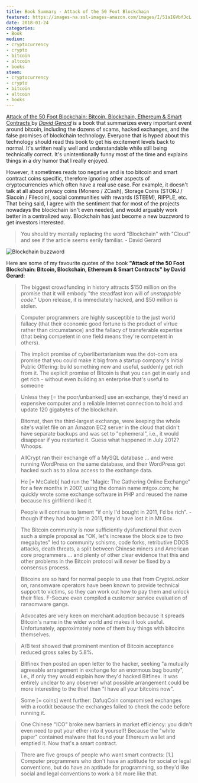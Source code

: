 ```yaml
---
title: Book Summary - Attack of the 50 Foot Blockchain
featured: https://images-na.ssl-images-amazon.com/images/I/51aIGVbfJcL.jpg
date: 2018-01-24
categories:
- Book
medium:
- cryptocurrency
- crypto
- bitcoin
- altcoin
- books
steem:
- cryptocurrency
- crypto
- bitcoin
- altcoin
- books
---
```


[Attack of the 50 Foot Blockchain: Bitcoin, Blockchain, Ethereum & Smart Contracts ](https://www.amazon.com/Attack-50-Foot-Blockchain-Contracts-ebook/dp/B073CPP581) by [_David Gerard_](https://twitter.com/davidgerard) is a book that summarizes every important event around bitcoin, including the dozens of scams, hacked exchanges, and the false promises of blockchain technology. Everyone that is hyped about this technology should read this book to get his excitement levels back to normal.
It's written really well and understandable while still being technically correct.
It's unintentionally funny most of the time and explains things in a dry humor that I really enjoyed.

However, it sometimes reads too negative and is too bitcoin and smart contract coins specific, therefore ignoring other aspects of cryptocurrencies which often have a real use case.
For example, it doesn't talk at all about privacy coins (Monero / ZCash), Storage Coins (STORJ / Siacoin / Filecoin), social communities with rewards (STEEM), RIPPLE, etc.
That being said, I agree with the sentiment that for most of the projects nowadays the blockchain isn't even needed, and would arguably work better in a centralized way. Blockchain has just become a new buzzword to get investors interested.

> You should try mentally replacing the word "Blockchain" with "Cloud" and see if the article seems eerily familiar. - David Gerard

![Blockchain buzzword](https://marketoonist.com/wp-content/uploads/2018/01/180108.blockchain.jpg)

Here are some of my favourite quotes of the book **"Attack of the 50 Foot Blockchain: Bitcoin, Blockchain, Ethereum & Smart Contracts" by David Gerard**:

> The biggest crowdfunding in history attracts $150 million on the promise that it will embody "the steadfast iron will of _unstoppable code_." Upon release, it is immediately hacked, and $50 million is stolen.

> Computer programmers are highly susceptible to the just world fallacy (that their economic good fortune is the product of virtue rather than circumstance) and the fallacy of transferable expertise (that being competent in one field means they're competent in others).

> The implicit promise of cyberlibertarianism was the dot-com era promise that you could make it big from a startup company's Initial Public Offering: build something new and useful, suddenly get rich from it. The explicit promise of Bitcoin is that you can get in early and get rich - without even building an enterprise that's useful to someone

> Unless they [= the poor/unbanked] use an exchange, they'd need an expensive computer and a reliable Internet connection to hold and update 120 gigabytes of the blockchain.

> Bitomat, then the third-largest exchange, were keeping the whole site's wallet file on an Amazon EC2 server in the cloud that didn't have separate backups and was set to "ephemeral", i.e., it would disappear if you restarted it. Guess what happened in July 2012? Whoops.

> AllCrypt ran their exchange off a MySQL database ... and were running WordPress on the same database, and their WordPress got hacked such as to allow access to the exchange data.

> He [= McCaleb] had run the "Magic: The Gathering Online Exchange" for a few months in 2007, using the domain name mtgox.com; he quickly wrote some exchange software in PHP and reused the name because his girlfriend liked it.

> People will continue to lament "if only I'd bought in 2011, I'd be rich". - though if they had bought in 2011, they'd have lost it in Mt.Gox.

> The Bitcoin community is now sufficiently dysfunctional that even such a simple proposal as "OK, let's increase the block size to _two_ megabytes" led to community schisms, code forks, retributive DDOS attacks, death threats, a split between Chinese miners and American core programmers ... and plenty of other clear evidence that this and other problems in the Bitcoin protocol will _never_ be fixed by a consensus process.

> Bitcoins are so hard for normal people to use that from CryptoLocker on, ransomware operators have been known to provide technical support to victims, so they can work out how to pay them and unlock their files. F-Secure even compiled a customer service evaluation of ransomware gangs.

> Advocates are very keen on merchant adoption because it spreads Bitcoin's name in the wider world and makes it look useful. Unfortunately, approximately none of them buy things with bitcoins themselves.

> A/B test showed that prominent mention of Bitcoin acceptance reduced gross sales by 5.8%.

> Bitfinex then posted an open letter to the hacker, seeking "a mutually agreeable arrangement in exchange for an enormous bug bounty", i.e., if only they would explain how they'd hacked Bitfinex. It was entirely unclear to any observer what possible arrangement could be more interesting to the thief than "I have all your bitcoins now".

> Some [= coins] went further: DafuqCoin compromised exchanges with a rootkit because the exchanges failed to check the code before running it.

> One Chinese "ICO" broke new barriers in market efficiency: you didn't even need to put your ether into it yourself! Because the "white paper" contained malware that found your Ethereum wallet and emptied it. Now that's a smart contract.

> There are five groups of people who want smart contracts: [1.] Computer programmers who don't have an aptitude for social or legal conventions, but do have an aptitude for programming, so they'd like social and legal conventions to work a bit more like that.
